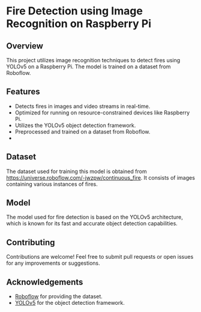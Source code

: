 # Fire Detection using Image Recognition on Raspberry Pi

## Overview
This project utilizes image recognition techniques to detect fires using YOLOv5 on a Raspberry Pi. The model is trained on a dataset from Roboflow. 

## Features
- Detects fires in images and video streams in real-time.
- Optimized for running on resource-constrained devices like Raspberry Pi.
- Utilizes the YOLOv5 object detection framework.
- Preprocessed and trained on a dataset from Roboflow.
- 
## Dataset
The dataset used for training this model is obtained from https://universe.roboflow.com/-jwzpw/continuous_fire. It consists of images containing various instances of fires.

## Model
The model used for fire detection is based on the YOLOv5 architecture, which is known for its fast and accurate object detection capabilities.

## Contributing
Contributions are welcome! Feel free to submit pull requests or open issues for any improvements or suggestions.

## Acknowledgements
- [Roboflow](https://roboflow.com/) for providing the dataset.
- [YOLOv5](https://github.com/ultralytics/yolov5) for the object detection framework.


